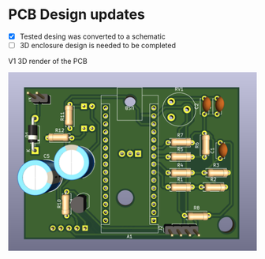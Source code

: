# PCB Design updates 

- [x] Tested desing was converted to a schematic
- [ ] 3D enclosure design is needed to be completed

V1 3D render of the PCB

![](res/Pasted%20image%2020241229175545.png)
